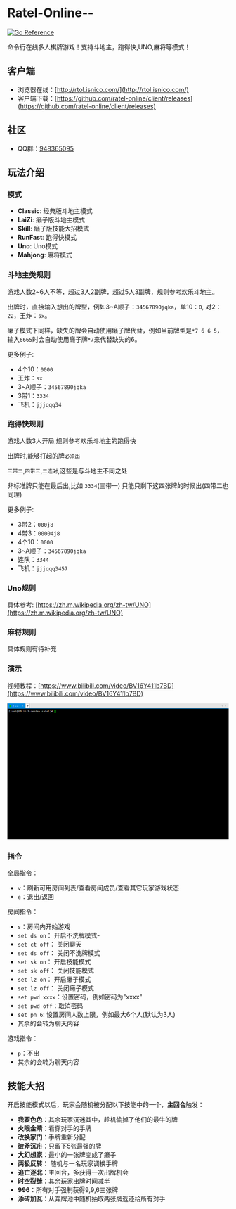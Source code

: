 # Ratel-Online--
[![Go Reference](https://pkg.go.dev/badge/github.com/ratel-online/server.svg)](https://pkg.go.dev/github.com/ratel-online/server)

命令行在线多人棋牌游戏！支持斗地主，跑得快,UNO,麻将等模式！
## 客户端
- 浏览器在线：[http://rtol.isnico.com/](http://rtol.isnico.com/)
- 客户端下载：[https://github.com/ratel-online/client/releases](https://github.com/ratel-online/client/releases)

## 社区
- QQ群：[948365095](https://jq.qq.com/?_wv=1027&k=OhGYB1EC)
## 玩法介绍
### 模式
- **Classic**: 经典版斗地主模式
- **LaiZi**: 癞子版斗地主模式
- **Skill**: 癞子版技能大招模式
- **RunFast**: 跑得快模式
- **Uno**: Uno模式
- **Mahjong**: 麻将模式

### 斗地主类规则
游戏人数2~6人不等，超过3人2副牌，超过5人3副牌，规则参考欢乐斗地主。

出牌时，直接输入想出的牌型，例如3~A顺子：`34567890jqka`，单10：`0`, 对2：`22`，王炸：`sx`。

癞子模式下同样，缺失的牌会自动使用癞子牌代替，例如当前牌型是``*7 6 6 5``，输入``6665``时会自动使用癞子牌``*7``来代替缺失的6。

更多例子:
- 4个10：`0000`
- 王炸：`sx`
- 3~A顺子：`34567890jqka`
- 3带1：`3334`
- 飞机：`jjjqqq34`

### 跑得快规则
游戏人数3人开局,规则参考欢乐斗地主的跑得快

出牌时,能够打起的牌`必须出`

`三带二`,`四带三`,`二连对`,这些是与斗地主不同之处

非标准牌只能在最后出,比如 `3334`(三带一) 只能只剩下这四张牌的时候出(四带二也同理)

更多例子:
- 3带2：`000j8`
- 4带3：`00004j8`
- 4个10：`0000`
- 3~A顺子：`34567890jqka`
- 连队：`3344`
- 飞机：`jjjqqq3457`

### Uno规则
具体参考: [https://zh.m.wikipedia.org/zh-tw/UNO](https://zh.m.wikipedia.org/zh-tw/UNO)

### 麻将规则
具体规则有待补充

### 演示
视频教程：[https://www.bilibili.com/video/BV16Y411b7BD](https://www.bilibili.com/video/BV16Y411b7BD)

![demo](demo.gif)
### 指令 
全局指令：
- `v`：刷新可用房间列表/查看房间成员/查看其它玩家游戏状态
- `e`：退出/返回

房间指令：
- `s`：房间内开始游戏
- `set ds on`： 开启不洗牌模式-
- `set ct off`： 关闭聊天
- `set ds off`： 关闭不洗牌模式
- `set sk on`： 开启技能模式
- `set sk off`： 关闭技能模式
- `set lz on`： 开启癞子模式
- `set lz off`： 关闭癞子模式
- `set pwd xxxx`：设置密码，例如密码为"xxxx"
- `set pwd off`：取消密码
- `set pn 6`: 设置房间人数上限，例如最大6个人(默认为3人)
- 其余的会转为聊天内容

游戏指令：
- `p`：不出
- 其余的会转为聊天内容

## 技能大招
开启技能模式以后，玩家会随机被分配以下技能中的一个，**主回合**触发：
- **我要色色**：其余玩家沉迷其中，趁机偷掉了他们的最牛的牌
- **火眼金睛**：看穿对手的手牌
- **改换家门**：手牌重新分配
- **破斧沉舟**：只留下5张最强的牌
- **大幻想家**：最小的一张牌变成了癞子
- **两极反转**： 随机与一名玩家调换手牌
- **追亡逐北**：主回合，多获得一次出牌机会
- **时空裂缝**：其余玩家出牌时间减半
- **996**：所有对手强制获得9,9,6三张牌
- **添砖加瓦**：从弃牌池中随机抽取两张牌返还给所有对手
